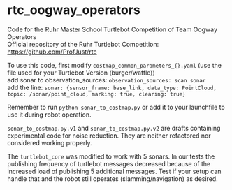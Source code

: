 # rtc_oogway_operators
Code for the Ruhr Master School Turtlebot Competition of Team Oogway Operators  
Official repository of the Ruhr Turtlebot Competition: https://github.com/ProfJust/rtc  
  
To use this code, first modify ```costmap_common_parameters_{}.yaml``` (use the file used for your Turtlebot Version (burger/waffle))  
add sonar to observation_sources: ```observation_sources: scan sonar```  
add the line: ```sonar: {sensor_frame: base_link, data_type: PointCloud, topic: /sonar/point_cloud, marking: true, clearing: true}```  
  
Remember to run ```python sonar_to_costmap.py``` or add it to your launchfile to use it during robot operation.


```sonar_to_costmap.py.v1``` and ```sonar_to_costmap.py.v2``` are drafts containing experimental code for noise reduction. They are neither refactored nor considered working properly.
  
  
The ```turtlebot_core``` was modified to work with 5 sonars. In our tests the publishing frequency of turtlebot messages decreased because of the increased load of publishing 5 additional messages. Test if your setup can handle that and the robot still operates (slamming/navigation) as desired.
